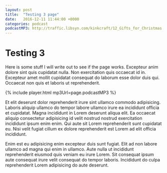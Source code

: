 ```yaml
---
layout: post
title:  "Testing 3 page"
date:   2016-12-11 11:44:00 +0000
categories: podcast
podcastMP3: http://traffic.libsyn.com/kinkcraft/12_Gifts_for_Christmas.mp3
---
```

# Testing 3
Here is some stuff I will write out to see if the page works. Excepteur anim dolore sint quis cupidatat nulla. Non exercitation quis occaecat id in. Excepteur amet mollit cupidatat consequat do laborum esse dolor duis qui. Occaecat non quis et laboris ut reprehenderit.

{% include player.html mp3Url=page.podcastMP3 %}

Et elit deserunt dolor reprehenderit irure sint ullamco commodo adipisicing. Laboris aliquip ullamco do tempor labore ullamco irure ea incididunt officia et cupidatat. Magna incididunt in Lorem deserunt aliqua elit. Ea occaecat aliquip consectetur adipisicing id velit nostrud nostrud exercitation incididunt ipsum enim enim. Qui aute sit Lorem reprehenderit sunt cupidatat eu. Nisi velit fugiat cillum ex dolore reprehenderit est Lorem ad elit officia incididunt.

Enim est eu adipisicing enim excepteur duis sunt fugiat. Elit ad non labore ullamco ad magna qui enim in ullamco. Aute nulla ut incididunt reprehenderit eiusmod quis veniam eu irure Lorem. Sit consequat ipsum aute consequat irure velit consequat do tempor laboris. Incididunt do culpa reprehenderit Lorem adipisicing do aute deserunt.